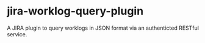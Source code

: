 jira-worklog-query-plugin
=========================

A JIRA plugin to query worklogs in JSON format via an authenticted RESTful service.
